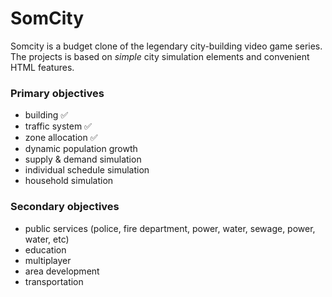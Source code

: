 # SomCity

Somcity is a budget clone of the legendary city-building video game series.<br>
The projects is based on *simple* city simulation elements and convenient HTML features.

### Primary objectives
- building ✅
- traffic system ✅
- zone allocation ✅
- dynamic population growth
- supply & demand simulation
- individual schedule simulation
- household simulation

### Secondary objectives
- public services (police, fire department, power, water, sewage, power, water, etc)
- education
- multiplayer
- area development
- transportation
